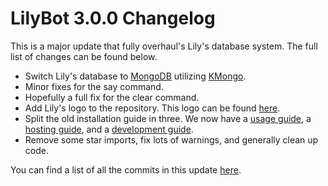 # LilyBot 3.0.0 Changelog

This is a major update that fully overhaul's Lily's database system. The full list of changes can be found below.

* Switch Lily's database to [MongoDB](https://www.mongodb.com/) utilizing [KMongo](https://litote.org/kmongo/).
* Minor fixes for the say command.
* Hopefully a full fix for the clear command.
* Add Lily's logo to the repository. This logo can be found
[here](https://github.com/hyacinthbots/LilyBot/blob/main/docs/lily-logo-transparent.png).
* Split the old installation guide in three. We now have a 
[usage guide](https://github.com/hyacinthbots/LilyBot/blob/main/docs/usage-guide.md),
a [hosting guide](https://github.com/hyacinthbots/LilyBot/blob/main/docs/hosting-guide.md),
and a [development guide](https://github.com/hyacinthbots/LilyBot/blob/main/docs/development-guide.md).
* Remove some star imports, fix lots of warnings, and generally clean up code.

You can find a list of all the commits in this update
[here](https://github.com/hyacinthbots/LilyBot/compare/v2.1.0...v3.0.0).

